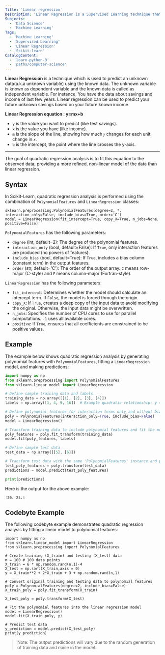 ```yaml
---
Title: 'Linear regression'
Description: 'Linear Regression is a Supervised Learning technique that Predicts a continuous output based on the linear relationship with input features.'
Subjects:
  - 'Data Science'
  - 'Machine Learning'
Tags:
  - 'Machine Learning'
  - 'Supervised Learning'
  - 'Linear Regression'
  - 'Scikit-learn'
CatalogContent:
  - 'learn-python-3'
  - 'paths/computer-science'
---
```


**Linear Regression** is a technique which is used to predict an unknown data(a.k.a unknown variable) using the known data. The unknown variable is known as dependent variable and the known data is called as independent variable. For instance, You have the data about savings and income of last few years. Linear regression can be used to predict your future unknown savings based on your future known income.

**Linear Regression equation : y=mx+b**

- `y` is the value you want to predict (like test savings).
- `x` is the value you have (like income).
- `m` is the slope of the line, showing how much `𝑦` changes for each unit change in `𝑥`.
- `b` is the intercept, the point where the line crosses the y-axis.

-----


The goal of quadratic regression analysis is to fit this equation to the observed data, providing a more refined, non-linear model of the data than linear regression.

## Syntax

In Scikit-Learn, quadratic regression analysis is performed using the combination of `PolynomialFeatures` and `LinearRegression` classes:

```pseudo
sklearn.preprocessing.PolynomialFeatures(degree=2, *, interaction_only=False, include_bias=True, order='C')
model = LinearRegression(fit_intercept=True, copy_X=True, n_jobs=None, positive=False)
```

`PolynomialFeatures` has the following parameters:

- `degree` (int, default=2): The degree of the polynomial features.
- `interaction_only` (bool, default=False): If `True`, only interaction features are produced (no powers of features).
- `include_bias` (bool, default=True): If `True`, includes a bias column (constant term) in the output features.
- `order` (str, default='C'): The order of the output array. `C` means row-major (C-style) and `F` means column-major (Fortran-style).

`LinearRegression` has the following parameters:

- `fit_intercept`: Determines whether the model should calculate an intercept term. If `False`, the model is forced through the origin.
- `copy_X`: If `True`, creates a deep copy of the input data to avoid modifying the original. Otherwise, the input data might be overwritten.
- `n_jobs`: Specifies the number of CPU cores to use for parallel computations. `-1` uses all available cores.
- `positive`: If `True`, ensures that all coefficients are constrained to be positive values.

## Example

The example below shows quadratic regression analysis by generating polynomial features with `PolynomialFeatures`, fitting a `LinearRegression` model, and making predictions:

```py
import numpy as np
from sklearn.preprocessing import PolynomialFeatures
from sklearn.linear_model import LinearRegression

# Define sample training data and labels
training_data = np.array([[1], [2], [3], [4]])
labels = np.array([1, 4, 9, 16])  # Example quadratic relationship: y = x^2

# Define polynomial features for interaction terms only and without bias term
poly = PolynomialFeatures(interaction_only=True, include_bias=False)
model = LinearRegression()

# Transform training data to include polynomial features and fit the model
poly_features = poly.fit_transform(training_data)
model.fit(poly_features, labels)

# Define sample test data
test_data = np.array([[5], [6]])

# Transform test data with the same 'PolynomialFeatures' instance and predict labels
test_poly_features = poly.transform(test_data)
predictions = model.predict(test_poly_features)

print(predictions)
```

Here is the output for the above example:

```shell
[20. 25.]
```

## Codebyte Example

The following codebyte example demonstrates quadratic regression analysis by fitting a linear model to polynomial features:

```codebyte/python
import numpy as np
from sklearn.linear_model import LinearRegression
from sklearn.preprocessing import PolynomialFeatures

# Create training (X_train) and testing (X_test) data
n = 100 # 100 data points
X_train = 6 * np.random.rand(n,1)-4
X_test = np.sort(X_train,axis = 0)
y = X_train**2 + 2*X_train + 3 + np.random.rand(n,1)

# Convert original training and testing data to polynomial features
poly = PolynomialFeatures(degree=2, include_bias=False)
X_train_poly = poly.fit_transform(X_train)

X_test_poly = poly.transform(X_test)

# Fit the polynomial features into the linear regression model
model = LinearRegression()
model.fit(X_train_poly, y)

# Predict test data
y_prediction = model.predict(X_test_poly)
print(y_prediction)
```

> Note: The output predictions will vary due to the random generation of training data and noise in the model.

